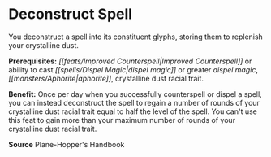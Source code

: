﻿---
cssclass: [feats]

---
# Deconstruct Spell

You deconstruct a spell into its constituent glyphs, storing them to replenish your crystalline dust.

**Prerequisites:** _[[feats/Improved Counterspell|Improved Counterspell]]_ or ability to cast _[[spells/Dispel Magic|dispel magic]]_ or greater _dispel magic_, _[[monsters/Aphorite|aphorite]]_, crystalline dust racial trait.

**Benefit:** Once per day when you successfully counterspell or dispel a spell, you can instead deconstruct the spell to regain a number of rounds of your crystalline dust racial trait equal to half the level of the spell. You can't use this feat to gain more than your maximum number of rounds of your crystalline dust racial trait.

**Source** Plane-Hopper's Handbook
